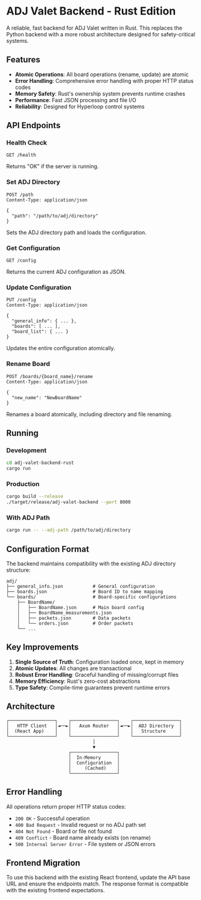 # ADJ Valet Backend - Rust Edition

A reliable, fast backend for ADJ Valet written in Rust. This replaces the Python backend with a more robust architecture designed for safety-critical systems.

## Features

- **Atomic Operations**: All board operations (rename, update) are atomic
- **Error Handling**: Comprehensive error handling with proper HTTP status codes
- **Memory Safety**: Rust's ownership system prevents runtime crashes
- **Performance**: Fast JSON processing and file I/O
- **Reliability**: Designed for Hyperloop control systems

## API Endpoints

### Health Check
```
GET /health
```
Returns "OK" if the server is running.

### Set ADJ Directory
```
POST /path
Content-Type: application/json

{
  "path": "/path/to/adj/directory"
}
```
Sets the ADJ directory path and loads the configuration.

### Get Configuration
```
GET /config
```
Returns the current ADJ configuration as JSON.

### Update Configuration
```
PUT /config
Content-Type: application/json

{
  "general_info": { ... },
  "boards": [ ... ],
  "board_list": { ... }
}
```
Updates the entire configuration atomically.

### Rename Board
```
POST /boards/{board_name}/rename
Content-Type: application/json

{
  "new_name": "NewBoardName"
}
```
Renames a board atomically, including directory and file renaming.

## Running

### Development
```bash
cd adj-valet-backend-rust
cargo run
```

### Production
```bash
cargo build --release
./target/release/adj-valet-backend --port 8000
```

### With ADJ Path
```bash
cargo run -- --adj-path /path/to/adj/directory
```

## Configuration Format

The backend maintains compatibility with the existing ADJ directory structure:

```
adj/
├── general_info.json           # General configuration
├── boards.json                 # Board ID to name mapping
└── boards/                     # Board-specific configurations
    ├── BoardName/
    │   ├── BoardName.json      # Main board config
    │   ├── BoardName_measurements.json
    │   ├── packets.json        # Data packets
    │   └── orders.json         # Order packets
    └── ...
```

## Key Improvements

1. **Single Source of Truth**: Configuration loaded once, kept in memory
2. **Atomic Updates**: All changes are transactional
3. **Robust Error Handling**: Graceful handling of missing/corrupt files
4. **Memory Efficiency**: Rust's zero-cost abstractions
5. **Type Safety**: Compile-time guarantees prevent runtime errors

## Architecture

```
┌─────────────────┐    ┌─────────────────┐    ┌─────────────────┐
│   HTTP Client   │◄──►│   Axum Router   │◄──►│  ADJ Directory  │
│  (React App)    │    │                 │    │   Structure     │
└─────────────────┘    └─────────────────┘    └─────────────────┘
                                │
                                ▼
                       ┌─────────────────┐
                       │  In-Memory      │
                       │  Configuration  │
                       │     (Cached)    │
                       └─────────────────┘
```

## Error Handling

All operations return proper HTTP status codes:

- `200 OK` - Successful operation
- `400 Bad Request` - Invalid request or no ADJ path set
- `404 Not Found` - Board or file not found
- `409 Conflict` - Board name already exists (on rename)
- `500 Internal Server Error` - File system or JSON errors

## Frontend Migration

To use this backend with the existing React frontend, update the API base URL and ensure the endpoints match. The response format is compatible with the existing frontend expectations.